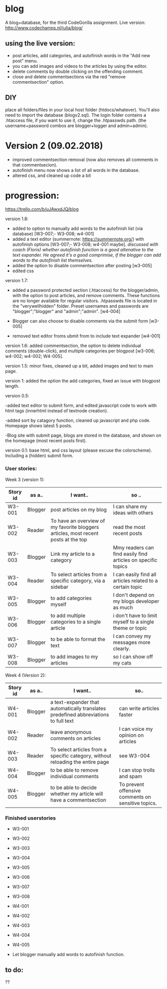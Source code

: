 # blog
A blog+database, for the third CodeGorilla assignment. Live version: http://www.codechamps.nl/julia/blog/

## using the live version:

- post articles, add categories, and autofinish words in the "Add new post" menu.
- you can add images and videos to the articles by using the editor.
- delete comments by double clicking on the offending comment.
- close and delete commentsections via the red "remove commentsection" option.

## DIY

place all folders/files in your local host folder (htdocs/whatever). You'll also need to import the database (blogv2.sql). 
The login folder contains a .htaccess file, if you want to use it, change the .htpasswds path. (the username+password combos are blogger+logger and admin+admin).

# Version 2 (09.02.2018)

- improved commentsection removal (now also removes all comments in that commentsecion).
- autofinish menu now shows a list of all words in the database.
- altered css, and cleaned up code a bit

# progression: 
https://trello.com/b/uJAwxdJQ/blog

version 1.8:

- added to option to manually add words to the autofinish list (via database) [W3-007;- W3-008; w4-001]
- added a text editor (summernote: https://summernote.org/) with autofinish options [W3-007;- W3-008; w4-001 maybe]. *discussed with coach (Floris) whether autofinish function is a good altenative to the text expander. He agreed it's a good comprimise, if the blogger can add words to the autofinish list themselves.*
- added the option to disable commentsection after posting [w3-005]
- edited css

version 1.7: 

- added a password protected section (.htaccess) for the blogger/admin, with the option to post articles, and remove comments. These functions are no longer available for regular visitors. .htpasswds file is located in the "verywellhidden" folder. Preset usernames and passwords are "blogger";"blogger" and "admin";"admin". [w4-004]
- Blogger can also choose to disable comments via the submit form [w3-005]

- removed text editor froms ubmit from to include text expander [w4-001]

version 1.6: added commentsection, the option to delete individual comments (double-click), and multiple categories per blogpost [w3-006; w4-002; w4-002; W4-005].

version 1.5:  minor fixes, cleaned up a bit, added images and text to main page.

version 1: added the option the add categories, fixed an issue with blogpost length. 

version 0.5:

 -added text editor to submit form, and edited javascript code to work with html tags (innerhtml instead of textnode creation).

 -added sort by catagory function, cleaned up javascript and php code. Homepage shows latest 5 posts. 

 -Blog site with submit page, blogs are stored in the database, and shown on the homepage (most recent posts first).

version 0.1: base html, and css layout (please excuse the colorscheme). Including a (hidden) submit form.

### User stories:

Week 3 (version 1):

Story id | as a..| I want..| so ..
------------ | -------------| -------------| -------------
W3-001 | Blogger| post articles on my blog| I can share my ideas with others
W3-002 | Reader| To have an overview of my favorite bloggers articles, most recent posts at the top| read the most recent posts
W3-003| Blogger| Link my article to a category| Mmy readers can find easily find articles on specific topics
W3-004 | Reader| To select articles from a specific category, via a sidebar| I can easily find all articles related to a certain topic
W3-005 | Blogger| to add categories myself| I don't depend on my blogs developer as much
W3-006 | Blogger| to add multiple categories to a single article| i don't have to limit myself to a single theme or topic
W3-007 | Blogger| to be able to format the text| I can convey my messages more clearly.
W3-008 | Blogger| to add images to my articles| so I can show off my cats

Week 4 (Version 2):

Story id | as a..| I want..| so..
------------ | -------------| -------------| -------------
W4-001 | Blogger| a text-expander that automatically translates predefined abbreviations to full text| can write articles faster
W4-002 | Reader| leave anonymous comments on articles| I can voice my opinion on articles
W4-003 | Reader| To select articles from a specific category, without reloading the entire page| see W3-004
W4-004 | Blogger| to be able to remove individual comments| I can stop trolls and spam
W4-005 | Blogger| to be able to decide whether my article will have a commentsection| To prevent offensive comments on sensitive topics.

### Finished userstories

- W3-001
- W3-002
- W3-003
- W3-004
- W3-005
- W3-006
- W3-007
- W3-008

- W4-001
- W4-002
- W4-003
- W4-004
- W4-005

- Let blogger manually add words to autofinish function.

## to do:

??

